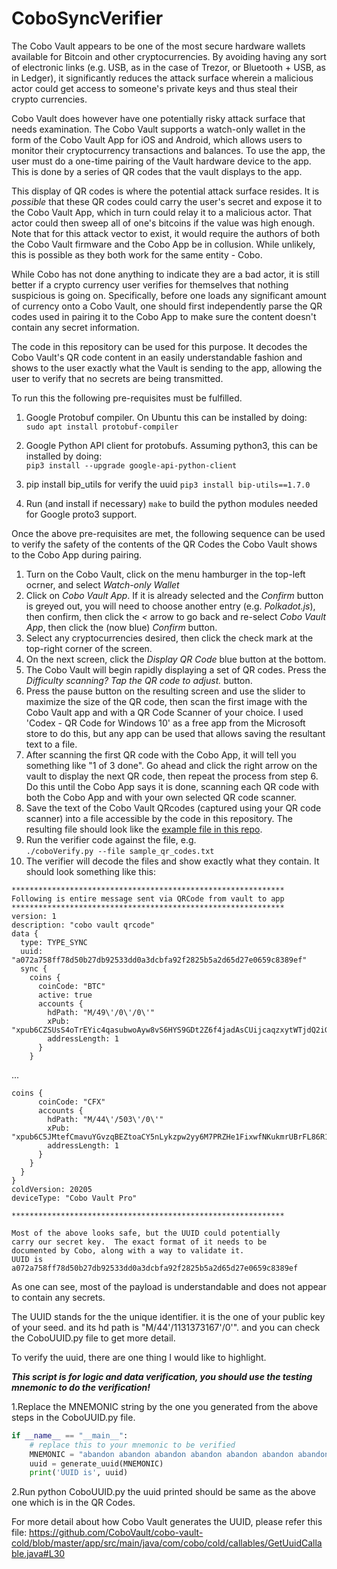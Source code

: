 # CoboSyncVerifier
The Cobo Vault appears to be one of the most secure hardware wallets available for Bitcoin and other cryptocurrencies.  By avoiding having any sort of electronic links (e.g. USB, as in the case of Trezor, or Bluetooth + USB, as in Ledger), it significantly reduces the attack surface wherein a malicious actor could get access to someone's private keys and thus steal their crypto currencies.

Cobo Vault does however have one potentially risky attack surface that needs examination.  The Cobo Vault supports a watch-only wallet in the form of the Cobo Vault App for iOS and Android, which allows users to monitor their cryptocurrency transactions and balances.  To use the app, the user must do a one-time pairing of the Vault hardware device to the app.  This is done by a series of QR codes that the vault displays to the app.

This display of QR codes is where the potential attack surface resides.  It is *possible* that these QR codes could carry the user's secret and expose it to the Cobo Vault App, which in turn could relay it to a malicious actor.  That actor could then sweep all of one's bitcoins if the value was high enough.  Note that for this attack vector to exist, it would require the authors of both the Cobo Vault firmware and the Cobo App be in collusion.  While unlikely, this is possible as they both work for the same entity - Cobo.

While Cobo has not done anything to indicate they are a bad actor,  it is still better if a crypto currency user verifies for themselves that nothing suspicious is going on.  Specifically, before one loads any significant amount of currency onto a Cobo Vault, one should first independently parse the QR codes used in pairing it to the Cobo App to make sure the content doesn't contain any secret information.

The code in this repository can be used for this purpose.  It decodes the Cobo Vault's QR code content in an easily understandable fashion and shows to the user exactly what the Vault is sending to the app, allowing the user to verify that no secrets are being transmitted.

To run this the following pre-requisites must be fulfilled.

1) Google Protobuf compiler.  On Ubuntu this can be installed by doing:<br>
`sudo apt install protobuf-compiler`

2) Google Python API client for protobufs. Assuming python3, this can be installed by doing:<br>
`pip3 install --upgrade google-api-python-client`

3) pip install bip_utils for verify the uuid 
`pip3 install bip-utils==1.7.0`

4) Run (and install if necessary) `make` to build the python modules needed for Google proto3 support.

Once the above pre-requisites are met, the following sequence can be used to verify the safety of the contents of the QR Codes the Cobo Vault shows to the Cobo App during pairing.
1) Turn on the Cobo Vault, click on the menu hamburger in the top-left ocrner, and select *Watch-only Wallet*
2) Click on *Cobo Vault App*.  If it is already selected and the *Confirm* button is greyed out, you will need to choose another entry (e.g. *Polkadot.js*), then confirm, then click the *<* arrow to go back and re-select *Cobo Vault App*, then click the (now blue) *Confirm* button.
3) Select any cryptocurrencies desired, then click the check mark at the top-right corner of the screen.
4) On the next screen, click the *Display QR Code* blue button at the bottom.
5) The Cobo Vault will begin rapidly displaying a set of QR codes. Press the *Difficulty scanning? Tap the QR code to adjust.* button.
6) Press the pause button on the resulting screen and use the slider to maximize the size of the QR code, then scan the first image with the Cobo Vault app and with a QR Code Scanner of your choice.  I used 'Codex - QR Code for Windows 10' as a free app from the Microsoft store to do this, but any app can be used that allows saving the resultant text to a file. 
7) After scanning the first QR code with the Cobo App, it will tell you something like "1 of 3 done". Go ahead and click the right arrow on the vault to display the next QR code, then repeat the process from step 6.  Do this until the Cobo App says it is done, scanning each QR code with both the Cobo App and with your own selected QR code scanner.
8) Save the text of the Cobo Vault QRcodes (captured using your QR code scanner) into a file accessible by the code in this repository.  The resulting file should look like the [example file in this repo](sample_qr_codes.txt).
9) Run the verifier code against the file, e.g.<br>`./coboVerify.py --file sample_qr_codes.txt`
10) The verifier will decode the files and show exactly what they contain. It should look something like this:<br>
```
*************************************************************
Following is entire message sent via QRCode from vault to app
*************************************************************
version: 1
description: "cobo vault qrcode"
data {
  type: TYPE_SYNC
  uuid: "a072a758ff78d50b27db92533dd0a3dcbfa92f2825b5a2d65d27e0659c8389ef"
  sync {
    coins {
      coinCode: "BTC"
      active: true
      accounts {
        hdPath: "M/49\'/0\'/0\'"
        xPub: "xpub6CZSUsS4oTrEYic4qasubwoAyw8vS6HYS9GDt2Z6f4jadAsCUijcaqzxytWTjdQ2iGWPhAJUeRc6uCTXenAr624vMwzzzg7mf5KA8h3MNfy"
        addressLength: 1
      }
    }
```
...
```
coins {
      coinCode: "CFX"
      accounts {
        hdPath: "M/44\'/503\'/0\'"
        xPub: "xpub6C5JMtefCmavuYGvzqBEZtoaCY5nLykzpw2yy6M7PRZHe1FixwfNKukmrUBrFL86R1s93dNsrsHxRmMx1NknioeaFdisqsUpfMY9Xs787pZ"
        addressLength: 1
      }
    }
  }
}
coldVersion: 20205
deviceType: "Cobo Vault Pro"

*************************************************************

Most of the above looks safe, but the UUID could potentially
carry our secret key.  The exact format of it needs to be
documented by Cobo, along with a way to validate it.
UUID is a072a758ff78d50b27db92533dd0a3dcbfa92f2825b5a2d65d27e0659c8389ef
```

As one can see, most of the payload is understandable and does not appear to contain any secrets.  

The UUID stands for the the unique identifier. it is the one of your public key of your seed. and its hd path is "M/44'/1131373167'/0'". and you can check the CoboUUID.py file to get more detail.

To verify the uuid, there are one thing I would like to highlight.

***This script is for logic and data verification, you should use the testing mnemonic to do the verification!***

1.Replace the MNEMONIC string by the one you generated from the above steps in the CoboUUID.py file.

```python
if __name__ == "__main__":
    # replace this to your mnemonic to be verified
    MNEMONIC = "abandon abandon abandon abandon abandon abandon abandon abandon abandon abandon abandon about"
    uuid = generate_uuid(MNEMONIC)
    print('UUID is', uuid)
```

2.Run python CoboUUID.py
the uuid printed should be same as the above one which is in the QR Codes.

For more detail about how Cobo Vault generates the UUID, please refer this file: https://github.com/CoboVault/cobo-vault-cold/blob/master/app/src/main/java/com/cobo/cold/callables/GetUuidCallable.java#L30
